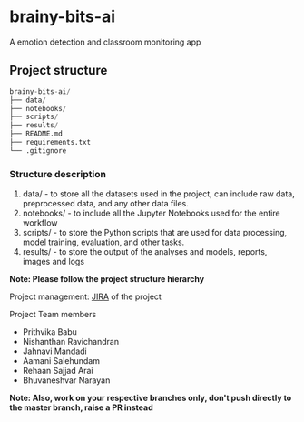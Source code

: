 # brainy-bits-ai
A emotion detection and classroom monitoring app 

## Project structure
```python
brainy-bits-ai/
├── data/
├── notebooks/
├── scripts/
├── results/
├── README.md
├── requirements.txt
└── .gitignore
```
### Structure description
1. data/ - to store all the datasets used in the project, can include raw data, preprocessed data, and any other data files.
2. notebooks/ - to include all the Jupyter Notebooks used for the entire workflow
3. scripts/ -  to store the Python scripts that are used for data processing, model training, evaluation, and other tasks.
4. results/ - to store the output of the analyses and models, reports, images and logs

**Note: Please follow the project structure hierarchy**

Project management: [JIRA](https://brainy-bits.atlassian.net/jira/software/projects/KAN/boards/1) of the project

Project Team members
- Prithvika Babu
- Nishanthan Ravichandran
- Jahnavi Mandadi
- Aamani Salehundam
- Rehaan Sajjad Arai
- Bhuvaneshvar Narayan

**Note: Also, work on your respective branches only, don't push directly to the master branch, raise a PR instead**
